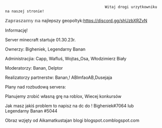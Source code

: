 
                                                  Witaj drogi urzytkowniku na naszej stronie!
                                                  
                                                  

ℤ𝕒𝕡𝕣𝕒𝕤𝕫𝕒𝕞𝕪 𝕟𝕒 najlepszy geopoltyk:https://discord.gg/shUzbXRZvN


Informację! 

Server minecraft startuje 01.30.23r.

Ownerzy: 
Bigheniek, 
Legendarny Banan

Administracjia:
Capp, 
Wafluś, 
Wojtas_Osa, 
Włodzimierz Biały

Moderatorzy:
Banan, 
Delptor

Realizatorzy partnerstw:
Banan,! ABlmfaoAB,Dusejaja

Plany nad rozbudową servera:

Planujemy zrobić własną grę na roblox,
Wiecej konkursów

Jak masz jakiś problem to napisz na dc do ! Bigheniek#7064 lub Legendarny Banan
#5044

Obraz wzjęty od Aikamatkustajan blogi
blogspot.comblogspot.com

